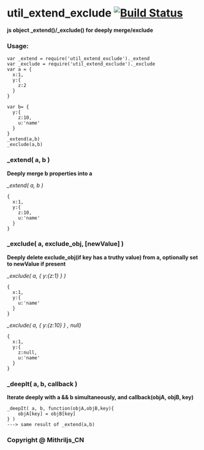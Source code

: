 # util_extend_exclude  [![Build Status](https://travis-ci.org/mithriljs-cn/util_extend_exclude.svg?branch=master)](https://travis-ci.org/mithriljs-cn/util_extend_exclude)

**js object _extend()/_exclude() for deeply merge/exclude**

### Usage:

````
var _extend = require('util_extend_exclude')._extend
var _exclude = require('util_extend_exclude')._exclude
var a = {
  x:1,
  y:{
    z:2
  }
}

var b= {
  y:{
    z:10,
    u:'name'
  }
}
_extend(a,b)
_exclude(a,b)
````

### _extend( a, b )

**Deeply merge b properties into a**

*_extend( a, b )*
````
{
  x:1,
  y:{
    z:10,
    u:'name'
  }
}
````

### _exclude( a, exclude_obj, [newValue] )

**Deeply delete exclude_obj(if key has a truthy value) from a, optionally set to newValue if present**

*_exclude( a, { y:{z:1} } )*

````
{
  x:1,
  y:{
    u:'name'
  }
}
````
*_exclude( a, { y:{z:10} } , null)*
````
{
  x:1,
  y:{
    z:null,
    u:'name'
  }
}

````

### _deepIt( a, b, callback )

**Iterate deeply with a && b simultaneously, and callback(objA, objB, key)**
````
_deepIt( a, b, function(objA,objB,key){
    objA[key] = objB[key]
} )
---> same result of _extend(a,b)
````

### Copyright @ Mithriljs_CN
